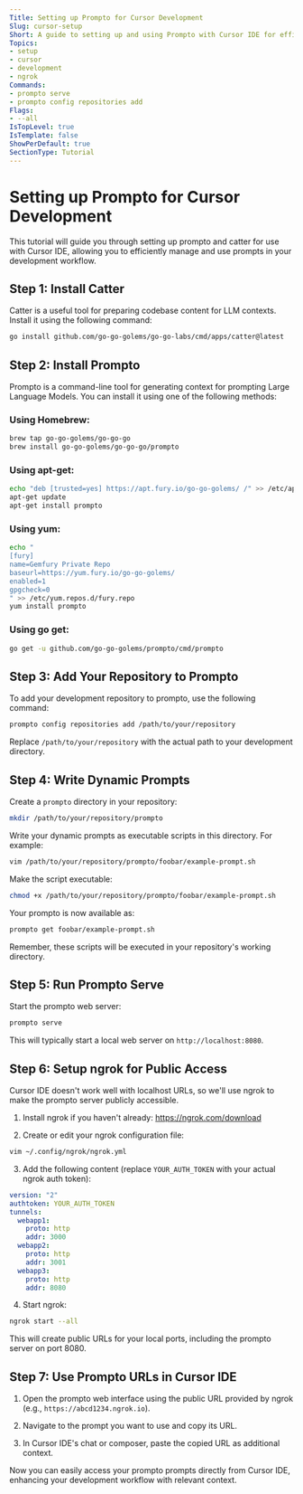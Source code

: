```yaml
---
Title: Setting up Prompto for Cursor Development
Slug: cursor-setup
Short: A guide to setting up and using Prompto with Cursor IDE for efficient development workflows
Topics:
- setup
- cursor
- development
- ngrok
Commands:
- prompto serve
- prompto config repositories add
Flags:
- --all
IsTopLevel: true
IsTemplate: false
ShowPerDefault: true
SectionType: Tutorial
---
```


# Setting up Prompto for Cursor Development

This tutorial will guide you through setting up prompto and catter for use with Cursor IDE, allowing you to efficiently manage and use prompts in your development workflow.

## Step 1: Install Catter

Catter is a useful tool for preparing codebase content for LLM contexts. Install it using the following command:

```bash
go install github.com/go-go-golems/go-go-labs/cmd/apps/catter@latest
```

## Step 2: Install Prompto

Prompto is a command-line tool for generating context for prompting Large Language Models. You can install it using one of the following methods:

### Using Homebrew:

```bash
brew tap go-go-golems/go-go-go
brew install go-go-golems/go-go-go/prompto
```

### Using apt-get:

```bash
echo "deb [trusted=yes] https://apt.fury.io/go-go-golems/ /" >> /etc/apt/sources.list.d/fury.list
apt-get update
apt-get install prompto
```

### Using yum:

```bash
echo "
[fury]
name=Gemfury Private Repo
baseurl=https://yum.fury.io/go-go-golems/
enabled=1
gpgcheck=0
" >> /etc/yum.repos.d/fury.repo
yum install prompto
```

### Using go get:

```bash
go get -u github.com/go-go-golems/prompto/cmd/prompto
```

## Step 3: Add Your Repository to Prompto

To add your development repository to prompto, use the following command:

```bash
prompto config repositories add /path/to/your/repository
```

Replace `/path/to/your/repository` with the actual path to your development directory.

## Step 4: Write Dynamic Prompts

Create a `prompto` directory in your repository:

```bash
mkdir /path/to/your/repository/prompto
```

Write your dynamic prompts as executable scripts in this directory. For example:

```bash
vim /path/to/your/repository/prompto/foobar/example-prompt.sh
```

Make the script executable:

```bash
chmod +x /path/to/your/repository/prompto/foobar/example-prompt.sh
```

Your prompto is now available as:

```bash
prompto get foobar/example-prompt.sh
```

Remember, these scripts will be executed in your repository's working directory.

## Step 5: Run Prompto Serve

Start the prompto web server:

```bash
prompto serve
```

This will typically start a local web server on `http://localhost:8080`.

## Step 6: Setup ngrok for Public Access

Cursor IDE doesn't work well with localhost URLs, so we'll use ngrok to make the prompto server publicly accessible.

1. Install ngrok if you haven't already: https://ngrok.com/download

2. Create or edit your ngrok configuration file:

```bash
vim ~/.config/ngrok/ngrok.yml
```

3. Add the following content (replace `YOUR_AUTH_TOKEN` with your actual ngrok auth token):

```yaml
version: "2"
authtoken: YOUR_AUTH_TOKEN
tunnels:
  webapp1:
    proto: http
    addr: 3000
  webapp2:
    proto: http
    addr: 3001
  webapp3:
    proto: http
    addr: 8080
```

4. Start ngrok:

```bash
ngrok start --all
```

This will create public URLs for your local ports, including the prompto server on port 8080.

## Step 7: Use Prompto URLs in Cursor IDE

1. Open the prompto web interface using the public URL provided by ngrok (e.g., `https://abcd1234.ngrok.io`).

2. Navigate to the prompt you want to use and copy its URL.

3. In Cursor IDE's chat or composer, paste the copied URL as additional context.

Now you can easily access your prompto prompts directly from Cursor IDE, enhancing your development workflow with relevant context.
